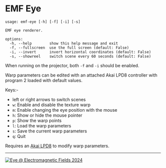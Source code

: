 # EMF Eye

```
usage: emf-eye [-h] [-f] [-i] [-s]

EMF eye renderer.

options:
  -h, --help        show this help message and exit
  -f, --fullscreen  use the full screen (default: False)
  -i, --invert      invert horizontal coordinates (default: False)
  -s, --showreel    switch scene every 60 seconds (default: False)
```

When running on the projector, both `-f` and `-i` should be enabled.

Warp parameters can be edited with an attached Akai LPD8 controller with program 2 loaded with default values.

Keys:-

* left or right arrows to switch scenes
* `w`: Enable and disable the texture warp
* `m`: Enable changing the eye position with the mouse
* `h`: Show or hide the mouse pointer
* `p`: Show the warp points
* `l`: Load the warp parameters
* `s`: Save the current warp parameters
* `q`: Quit

Requires an [Akai LPD8](https://www.akaipro.com/lpd8) to modify warp parameters.

----

[![Eye @ Electromagnetic Fields 2024](https://img.youtube.com/vi/pcSI2EBCRPM/0.jpg)](https://www.youtube.com/watch?v=pcSI2EBCRPM)
